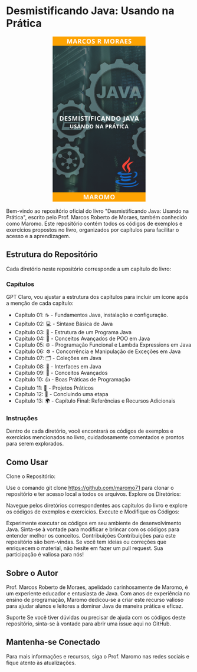 # Desmistificando Java: Usando na Prática

<p style="text-align: center">
  <img src="images/capa_ebook.png" style="width: 50%">
</p>

Bem-vindo ao repositório oficial do livro "Desmistificando Java: Usando na Prática", escrito pelo Prof. Marcos Roberto de Moraes, também conhecido como Maromo. Este repositório contém todos os códigos de exemplos e exercícios propostos no livro, organizados por capítulos para facilitar o acesso e a aprendizagem.

## Estrutura do Repositório
Cada diretório neste repositório corresponde a um capítulo do livro:

### Capítulos
GPT
Claro, vou ajustar a estrutura dos capítulos para incluir um ícone após a menção de cada capítulo:

* Capítulo 01: ☕ - Fundamentos Java, instalação e configuração.
* Capítulo 02: 💻 - Sintaxe Básica de Java
* Capítulo 03: 🧱 - Estrutura de um Programa Java
* Capítulo 04: 🧩 - Conceitos Avançados de POO em Java
* Capítulo 05: 🌐 - Programação Funcional e Lambda Expressions em Java
* Capítulo 06: ⚙️ - Concorrência e Manipulação de Exceções em Java
* Capítulo 07: 🗂️ - Coleções em Java
* Capítulo 08: 🎨 - Interfaces em Java
* Capítulo 09: 🧠 - Conceitos Avançados
* Capítulo 10: 👍 - Boas Práticas de Programação
* Capítulo 11: 🚀 - Projetos Práticos
* Capítulo 12: 🏁 - Concluindo uma etapa
* Capítulo 13: 🌍 - Capítulo Final: Referências e Recursos Adicionais




### Instruções
Dentro de cada diretório, você encontrará os códigos de exemplos e exercícios mencionados no livro, cuidadosamente comentados e prontos para serem explorados.

## Como Usar
Clone o Repositório:

Use o comando git clone https://github.com/maromo71 para clonar o repositório e ter acesso local a todos os arquivos.
Explore os Diretórios:

Navegue pelos diretórios correspondentes aos capítulos do livro e explore os códigos de exemplos e exercícios.
Execute e Modifique os Códigos:

Experimente executar os códigos em seu ambiente de desenvolvimento Java.
Sinta-se à vontade para modificar e brincar com os códigos para entender melhor os conceitos.
Contribuições
Contribuições para este repositório são bem-vindas. Se você tem ideias ou correções que enriquecem o material, não hesite em fazer um pull request. Sua participação é valiosa para nós!

## Sobre o Autor
Prof. Marcos Roberto de Moraes, apelidado carinhosamente de Maromo, é um experiente educador e entusiasta de Java. Com anos de experiência no ensino de programação, Maromo dedicou-se a criar este recurso valioso para ajudar alunos e leitores a dominar Java de maneira prática e eficaz.

Suporte
Se você tiver dúvidas ou precisar de ajuda com os códigos deste repositório, sinta-se à vontade para abrir uma issue aqui no GitHub.

## Mantenha-se Conectado
Para mais informações e recursos, siga o Prof. Maromo nas redes sociais e fique atento às atualizações.
